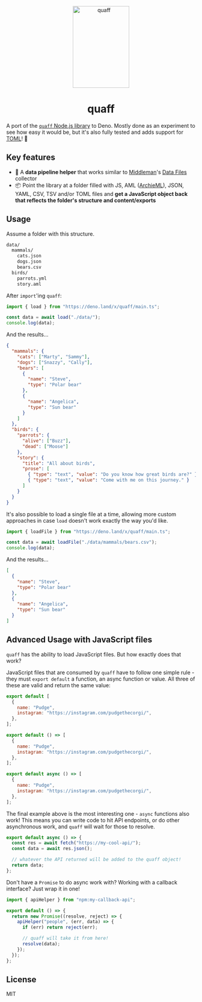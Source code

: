 <p align="center">
  <img src="https://i.imgur.com/yC80ftQ.png" width="150" height="217" alt="quaff">
</p>
<h1 align="center">
  quaff
</h1>

A port of the [`quaff` Node.js library](https://github.com/rdmurphy/quaff) to
Deno. Mostly done as an experiment to see how easy it would be, but it's also
fully tested and adds support for [TOML](https://toml.io/en/)! 🎉

## Key features

- 🚚 A **data pipeline helper** that works similar to
  [Middleman](https://middlemanapp.com/)'s
  [Data Files](https://middlemanapp.com/advanced/data_files/) collector
- 📦 Point the library at a folder filled with JS, AML
  ([ArchieML](http://archieml.org)), JSON, YAML, CSV, TSV and/or TOML files and
  **get a JavaScript object back that reflects the folder's structure and
  content/exports**

## Usage

Assume a folder with this structure.

```txt
data/
  mammals/
    cats.json
    dogs.json
    bears.csv
  birds/
    parrots.yml
    story.aml
```

After `import`'ing `quaff`:

```ts
import { load } from "https://deno.land/x/quaff/main.ts";

const data = await load("./data/");
console.log(data);
```

And the results...

```json
{
  "mammals": {
    "cats": ["Marty", "Sammy"],
    "dogs": ["Snazzy", "Cally"],
    "bears": [
      {
        "name": "Steve",
        "type": "Polar bear"
      },
      {
        "name": "Angelica",
        "type": "Sun bear"
      }
    ]
  },
  "birds": {
    "parrots": {
      "alive": ["Buzz"],
      "dead": ["Moose"]
    },
    "story": {
      "title": "All about birds",
      "prose": [
        { "type": "text", "value": "Do you know how great birds are?" },
        { "type": "text", "value": "Come with me on this journey." }
      ]
    }
  }
}
```

It's also possible to load a single file at a time, allowing more custom
approaches in case `load` doesn't work exactly the way you'd like.

```ts
import { loadFile } from "https://deno.land/x/quaff/main.ts";

const data = await loadFile("./data/mammals/bears.csv");
console.log(data);
```

And the results...

```json
[
  {
    "name": "Steve",
    "type": "Polar bear"
  },
  {
    "name": "Angelica",
    "type": "Sun bear"
  }
]
```

## Advanced Usage with JavaScript files

`quaff` has the ability to load JavaScript files. But how exactly does that
work?

JavaScript files that are consumed by `quaff` have to follow one simple rule -
they must `export default` a function, an async function or value. All three of
these are valid and return the same value:

```js
export default [
  {
    name: "Pudge",
    instagram: "https://instagram.com/pudgethecorgi/",
  },
];
```

```js
export default () => [
  {
    name: "Pudge",
    instagram: "https://instagram.com/pudgethecorgi/",
  },
];
```

```js
export default async () => [
  {
    name: "Pudge",
    instagram: "https://instagram.com/pudgethecorgi/",
  },
];
```

The final example above is the most interesting one - `async` functions also
work! This means you can write code to hit API endpoints, or do other
asynchronous work, and `quaff` will wait for those to resolve.

```js
export default async () => {
  const res = await fetch("https://my-cool-api/");
  const data = await res.json();

  // whatever the API returned will be added to the quaff object!
  return data;
};
```

Don't have a `Promise` to do async work with? Working with a callback interface?
Just wrap it in one!

```js
import { apiHelper } from "npm:my-callback-api";

export default () => {
  return new Promise((resolve, reject) => {
    apiHelper("people", (err, data) => {
      if (err) return reject(err);

      // quaff will take it from here!
      resolve(data);
    });
  });
};
```

## License

MIT
